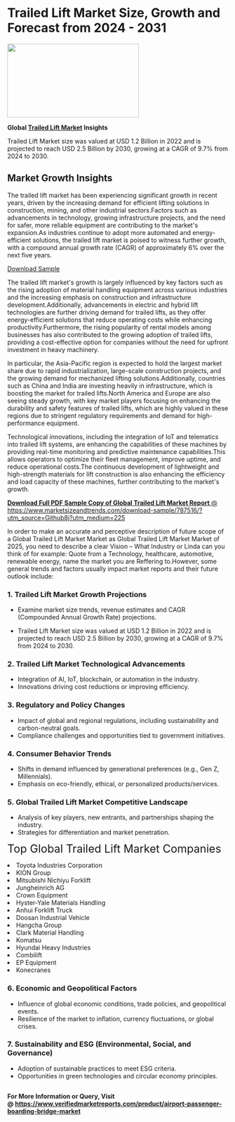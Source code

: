 <H1>Trailed Lift Market Size, Growth and Forecast from 2024 - 2031</H1><img class="aligncenter size-medium wp-image-584254" src="https://thirdeyenews.in/wp-content/uploads/2024/09/Global-Market-Research-300x168.jpeg" alt="" width="300" height="168" /><p><strong>Global&nbsp;<a href="https://www.marketsizeandtrends.com/download-sample/787516/?utm_source=Github8j?utm_medium=225">Trailed Lift Market</a> Insights</strong></p><p>Trailed Lift Market size was valued at USD 1.2 Billion in 2022 and is projected to reach USD 2.5 Billion by 2030, growing at a CAGR of 9.7% from 2024 to 2030.</p><p><h2>Market Growth Insights</h2> <p>The trailed lift market has been experiencing significant growth in recent years, driven by the increasing demand for efficient lifting solutions in construction, mining, and other industrial sectors.Factors such as advancements in technology, growing infrastructure projects, and the need for safer, more reliable equipment are contributing to the market's expansion.As industries continue to adopt more automated and energy-efficient solutions, the trailed lift market is poised to witness further growth, with a compound annual growth rate (CAGR) of approximately 6% over the next five years.</p> <p><a href="#">Download Sample</a></p> <p>The trailed lift market's growth is largely influenced by key factors such as the rising adoption of material handling equipment across various industries and the increasing emphasis on construction and infrastructure development.Additionally, advancements in electric and hybrid lift technologies are further driving demand for trailed lifts, as they offer energy-efficient solutions that reduce operating costs while enhancing productivity.Furthermore, the rising popularity of rental models among businesses has also contributed to the growing adoption of trailed lifts, providing a cost-effective option for companies without the need for upfront investment in heavy machinery.</p> <p>In particular, the Asia-Pacific region is expected to hold the largest market share due to rapid industrialization, large-scale construction projects, and the growing demand for mechanized lifting solutions.Additionally, countries such as China and India are investing heavily in infrastructure, which is boosting the market for trailed lifts.North America and Europe are also seeing steady growth, with key market players focusing on enhancing the durability and safety features of trailed lifts, which are highly valued in these regions due to stringent regulatory requirements and demand for high-performance equipment.</p> <p>Technological innovations, including the integration of IoT and telematics into trailed lift systems, are enhancing the capabilities of these machines by providing real-time monitoring and predictive maintenance capabilities.This allows operators to optimize their fleet management, improve uptime, and reduce operational costs.The continuous development of lightweight and high-strength materials for lift construction is also enhancing the efficiency and load capacity of these machines, further contributing to the market's growth.</p> <p><a href="#"></p><p><span class=""><strong>Download Full PDF Sample Copy of Global Trailed Lift Market Report</strong> @ <a href="https://www.marketsizeandtrends.com/download-sample/787516/?utm_source=Github8j?utm_medium=225" target="_blank">https://www.marketsizeandtrends.com/download-sample/787516/?utm_source=Github8j?utm_medium=225</a></span></p><p>In order to make an accurate and perceptive description of future scope of a Global&nbsp;Trailed Lift Market Market as Global&nbsp;Trailed Lift Market Market of 2025, you need to describe a clear Vision &ndash; What Industry or Linda can you think of for example: Quote from a Technology, healthcare, automotive, renewable energy, name the market you are Reffering to.However, some general trends and factors usually impact market reports and their future outlook include:</p><h3>1.&nbsp;<strong>Trailed Lift Market Growth Projections</strong></h3><ul><li>Examine market size trends, revenue estimates and CAGR (Compounded Annual Growth Rate) projections.</li><li><p>Trailed Lift Market size was valued at USD 1.2 Billion in 2022 and is projected to reach USD 2.5 Billion by 2030, growing at a CAGR of 9.7% from 2024 to 2030.</p></li></ul><h3>2.&nbsp;<strong>Trailed Lift Market Technological Advancements</strong></h3><ul><li>Integration of AI, IoT, blockchain, or automation in the industry.</li><li>Innovations driving cost reductions or improving efficiency.</li></ul><h3>3.&nbsp;<strong>Regulatory and Policy Changes</strong></h3><ul><li>Impact of global and regional regulations, including sustainability and carbon-neutral goals.</li><li>Compliance challenges and opportunities tied to government initiatives.</li></ul><h3>4.&nbsp;<strong>Consumer Behavior Trends</strong></h3><ul><li>Shifts in demand influenced by generational preferences (e.g., Gen Z, Millennials).</li><li>Emphasis on eco-friendly, ethical, or personalized products/services.</li></ul><h3>5.&nbsp;<strong>Global Trailed Lift Market Competitive Landscape</strong></h3><ul><li>Analysis of key players, new entrants, and partnerships shaping the industry.</li><li>Strategies for differentiation and market penetration.</li></ul><p data-pm-slice="1 1 []"><span style="color: inherit; font-family: inherit; font-size: 25px;">Top Global Trailed Lift Market Companies</span></p><div class="" data-test-id=""><p><li>Toyota Industries Corporation</li><li> KION Group</li><li> Mitsubishi Nichiyu Forklift</li><li> Jungheinrich AG</li><li> Crown Equipment</li><li> Hyster-Yale Materials Handling</li><li> Anhui Forklift Truck</li><li> Doosan Industrial Vehicle</li><li> Hangcha Group</li><li> Clark Material Handling</li><li> Komatsu</li><li> Hyundai Heavy Industries</li><li> Combilift</li><li> EP Equipment</li><li> Konecranes</li></p></div><h3>6.&nbsp;<strong>Economic and Geopolitical Factors</strong></h3><ul><li>Influence of global economic conditions, trade policies, and geopolitical events.</li><li>Resilience of the market to inflation, currency fluctuations, or global crises.</li></ul><h3>7.&nbsp;<strong>Sustainability and ESG (Environmental, Social, and Governance)</strong></h3><ul><li>Adoption of sustainable practices to meet ESG criteria.</li><li>Opportunities in green technologies and circular economy principles.</li></ul><h2><strong style="font-size: 14px;">For More Information or Query, Visit @&nbsp;</strong><a style="background-color: #ffffff; font-size: 14px;" href="https://www.marketsizeandtrends.com/report/trailed-lift-market/" target="_blank">https://www.verifiedmarketreports.com/product/airport-passenger-boarding-bridge-market</a></h2>